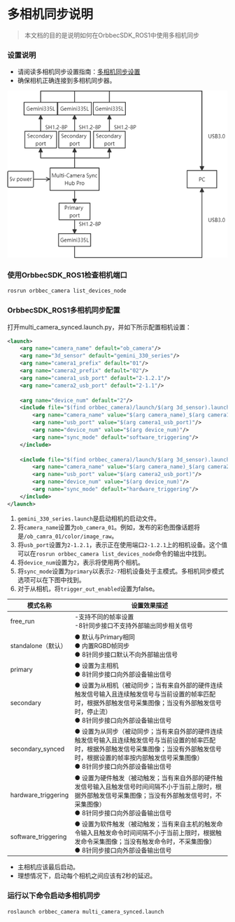 # 多相机同步说明

> 本文档的目的是说明如何在OrbbecSDK_ROS1中使用多相机同步

### 设置说明

* 请阅读多相机同步设置指南：[多相机同步设置](https://www.orbbec.com/docs/set-up-cameras-for-external-synchronization_v1-2/)
* 确保相机正确连接到多相机同步器。

![深度点云可视化](../../image/multi_camera_synced/multi_camera_synced1.png)

### 使用OrbbecSDK_ROS1检查相机端口

```bash
rosrun orbbec_camera list_devices_node
```

### OrbbecSDK_ROS1多相机同步配置

打开multi_camera_synced.launch.py，并如下所示配置相机设置：

```xml
<launch>
    <arg name="camera_name" default="ob_camera"/>
    <arg name="3d_sensor" default="gemini_330_series"/>
    <arg name="camera1_prefix" default="01"/>
    <arg name="camera2_prefix" default="02"/>
    <arg name="camera1_usb_port" default="2-1.2.1"/>
    <arg name="camera2_usb_port" default="2-1.1"/>

    <arg name="device_num" default="2"/>
    <include file="$(find orbbec_camera)/launch/$(arg 3d_sensor).launch">
        <arg name="camera_name" value="$(arg camera_name)_$(arg camera1_prefix)"/>
        <arg name="usb_port" value="$(arg camera1_usb_port)"/>
        <arg name="device_num" value="$(arg device_num)"/>
        <arg name="sync_mode" default="software_triggering"/>
    </include>

    <include file="$(find orbbec_camera)/launch/$(arg 3d_sensor).launch">
        <arg name="camera_name" value="$(arg camera_name)_$(arg camera2_prefix)"/>
        <arg name="usb_port" value="$(arg camera2_usb_port)"/>
        <arg name="device_num" value="$(arg device_num)"/>
        <arg name="sync_mode" default="hardware_triggering"/>
    </include>
</launch>
```

1. `gemini_330_series.launch`是启动相机的启动文件。
2. 将`camera_name`设置为`ob_camera_01`。例如，发布的彩色图像话题将是`/ob_camra_01/color/image_raw`。
3. 将`usb_port`设置为`2-1.2.1`，表示正在使用端口`2-1.2.1`上的相机设备。这个值可以在`rosrun orbbec_camera list_devices_node`命令的输出中找到。
4. 将`device_num`设置为`2`，表示将使用两个相机。
5. 将`sync_mode`设置为`primary`以表示`2-7`相机设备处于主模式。多相机同步模式选项可以在下图中找到。
6. 对于从相机，将`trigger_out_enabled`设置为false。

| **模式名称** | **设置效果描述** |
| ---------------------- | ---------------------------------------------------------------------------------------------------------------------------------------------------------------------------------------------------------------------------------------------------------------------------------------------------------------------------------------------------------------------------------------------------------------------------------------------------------------------------------------------------- |
| free_run | -支持不同的帧率设置<br />-8针同步接口不支持外部输出同步相关信号 |
| standalone（默认） | ●        默认与Primary相同<br />●        内置RGBD帧同步<br />●        8针同步接口默认不向外部输出信号 |
| primary | ●        设置为主相机<br />●        8针同步接口向外部设备输出信号 |
| secondary | ●        设置为从相机（被动同步；当有来自外部的硬件连续触发信号输入且连续触发信号与当前设置的帧率匹配时，根据外部触发信号采集图像；当没有外部触发信号时，停止流）<br />●        8针同步接口向外部设备输出信号 |
| secondary_synced | ●        设置为从同步（被动同步；当有来自外部的硬件连续触发信号输入且连续触发信号与当前设置的帧率匹配时，根据外部触发信号采集图像；当没有外部触发信号时，根据设置的帧率按内部触发信号采集图像）<br />●        8针同步接口向外部设备输出信号 |
| hardware_triggering | ●        设置为硬件触发（被动触发；当有来自外部的硬件触发信号输入且触发信号时间间隔不小于当前上限时，根据外部触发信号采集图像；当没有外部触发信号时，不采集图像）<br />●        8针同步接口向外部设备输出信号 |
| software_triggering | ●        设置为软件触发（被动触发；当有来自主机的触发命令输入且触发命令时间间隔不小于当前上限时，根据触发命令采集图像；当没有触发命令时，不采集图像）<br />●        8针同步接口向外部设备输出信号 |

* 主相机应该最后启动。
* 理想情况下，启动每个相机之间应该有2秒的延迟。

### 运行以下命令启动多相机同步

```bash
roslaunch orbbec_camera multi_camera_synced.launch
```
